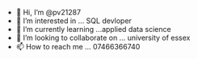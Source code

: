 - 👋 Hi, I’m @pv21287
- 👀 I’m interested in ... SQL devloper
- 🌱 I’m currently learning ...applied  data science 
- 💞️ I’m looking to collaborate on ... university of essex
- 📫 How to reach me ... 07466366740

<!---
pv21287/pv21287 is a ✨ special ✨ repository because its `README.md` (this file) appears on your GitHub profile.
You can click the Preview link to take a look at your changes.
--->
